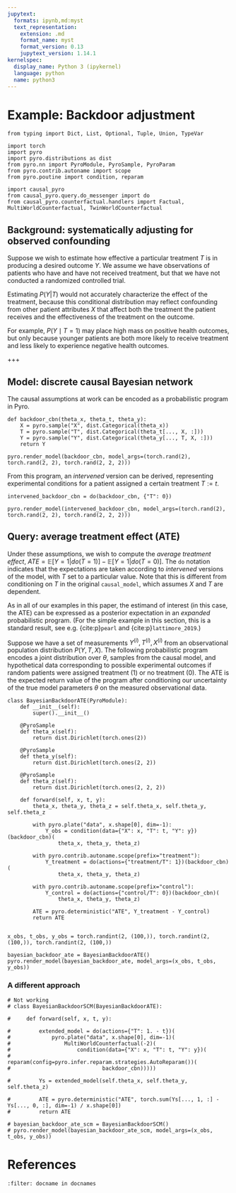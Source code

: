 ```yaml
---
jupytext:
  formats: ipynb,md:myst
  text_representation:
    extension: .md
    format_name: myst
    format_version: 0.13
    jupytext_version: 1.14.1
kernelspec:
  display_name: Python 3 (ipykernel)
  language: python
  name: python3
---
```


# Example: Backdoor adjustment

```{code-cell} ipython3
from typing import Dict, List, Optional, Tuple, Union, TypeVar

import torch
import pyro
import pyro.distributions as dist
from pyro.nn import PyroModule, PyroSample, PyroParam
from pyro.contrib.autoname import scope
from pyro.poutine import condition, reparam

import causal_pyro
from causal_pyro.query.do_messenger import do
from causal_pyro.counterfactual.handlers import Factual, MultiWorldCounterfactual, TwinWorldCounterfactual
```

## Background: systematically adjusting for observed confounding

Suppose we wish to estimate how
effective a particular treatment $T$ is in producing a desired outcome
$Y$. We assume we have observations of patients who have and have not
received treatment, but that we have not conducted a randomized
controlled trial.

Estimating $P(Y|T)$ would not accurately characterize
the effect of the treatment, because this conditional distribution may
reflect confounding from other patient attributes $X$ that affect both
the treatment the patient receives and the effectiveness of the
treatment on the outcome.

For example, $P(Y \mid T = 1)$ may place high
mass on positive health outcomes, but only because younger patients are
both more likely to receive treatment and less likely to experience
negative health outcomes.

+++

## Model: discrete causal Bayesian network

The causal assumptions at work can be encoded as a probabilistic program in Pyro. 

```{code-cell} ipython3
def backdoor_cbn(theta_x, theta_t, theta_y):
    X = pyro.sample("X", dist.Categorical(theta_x))
    T = pyro.sample("T", dist.Categorical(theta_t[..., X, :]))
    Y = pyro.sample("Y", dist.Categorical(theta_y[..., T, X, :]))
    return Y

pyro.render_model(backdoor_cbn, model_args=(torch.rand(2), torch.rand(2, 2), torch.rand(2, 2, 2)))
```


From this program, an *intervened* version can be
derived, representing experimental conditions for a patient assigned a
certain treatment $T:=t$.

```{code-cell} ipython3
intervened_backdoor_cbn = do(backdoor_cbn, {"T": 0})

pyro.render_model(intervened_backdoor_cbn, model_args=(torch.rand(2), torch.rand(2, 2), torch.rand(2, 2, 2)))
```

## Query: average treatment effect (ATE)

Under these assumptions, we wish to compute the *average treatment
effect*, $ATE = \mathbb{E}[Y=1|do(T=1)] - \mathbb{E}[Y=1|do(T=0)]$. The
`do` notation indicates that the expectations are taken according to
*intervened* versions of the model, with $T$ set to a particular value.
Note that this is different from conditioning on $T$ in the original
`causal_model`, which assumes $X$ and $T$ are dependent.

As in all of our examples in this paper, the estimand of interest (in
this case, the ATE) can be expressed as a posterior expectation in an
*expanded* probabilistic program. (For the simple example in this
section, this is a standard result, see e.g. {cite:p}`pearl` and
{cite:p}`lattimore_2019`.) 

Suppose we have a set of measurements
$Y^{(i)}, T^{(i)}, X^{(i)}$ from an observational population
distribution $P(Y, T, X)$. The following probabilistic program encodes a
joint distribution over $\theta$, samples from the causal model, and
hypothetical data corresponding to possible experimental outcomes if
random patients were assigned treatment (1) or no treatment (0).
The ATE is the expected return value of the program after conditioning
our uncertainty of the true model parameters $\theta$ on the measured
observational data.

```{code-cell} ipython3
class BayesianBackdoorATE(PyroModule):
    def __init__(self):
        super().__init__()

    @PyroSample
    def theta_x(self):
        return dist.Dirichlet(torch.ones(2))

    @PyroSample
    def theta_y(self):
        return dist.Dirichlet(torch.ones(2, 2))

    @PyroSample
    def theta_z(self):
        return dist.Dirichlet(torch.ones(2, 2, 2))

    def forward(self, x, t, y):
        theta_x, theta_y, theta_z = self.theta_x, self.theta_y, self.theta_z

        with pyro.plate("data", x.shape[0], dim=-1):
            Y_obs = condition(data={"X": x, "T": t, "Y": y})(backdoor_cbn)(
                theta_x, theta_y, theta_z)

        with pyro.contrib.autoname.scope(prefix="treatment"):
            Y_treatment = do(actions={"treatment/T": 1})(backdoor_cbn)(
                theta_x, theta_y, theta_z)

        with pyro.contrib.autoname.scope(prefix="control"):
            Y_control = do(actions={"control/T": 0})(backdoor_cbn)(
                theta_x, theta_y, theta_z)

        ATE = pyro.deterministic("ATE", Y_treatment - Y_control)
        return ATE


x_obs, t_obs, y_obs = torch.randint(2, (100,)), torch.randint(2, (100,)), torch.randint(2, (100,))

bayesian_backdoor_ate = BayesianBackdoorATE()
pyro.render_model(bayesian_backdoor_ate, model_args=(x_obs, t_obs, y_obs))
```

### A different approach

```{code-cell} ipython3
# Not working
# class BayesianBackdoorSCM(BayesianBackdoorATE):

#     def forward(self, x, t, y):

#         extended_model = do(actions={"T": 1. - t})(
#             pyro.plate("data", x.shape[0], dim=-1)(
#                 MultiWorldCounterfactual(-2)(
#                     condition(data={"X": x, "T": t, "Y": y})(
#                         reparam(config=pyro.infer.reparam.strategies.AutoReparam())(
#                             backdoor_cbn)))))
                        
#         Ys = extended_model(self.theta_x, self.theta_y, self.theta_z)

#         ATE = pyro.deterministic("ATE", torch.sum(Ys[..., 1, :] - Ys[..., 0, :], dim=-1) / x.shape[0])
#         return ATE

# bayesian_backdoor_ate_scm = BayesianBackdoorSCM()
# pyro.render_model(bayesian_backdoor_ate_scm, model_args=(x_obs, t_obs, y_obs))
```

# References

```{bibliography}
:filter: docname in docnames
```
